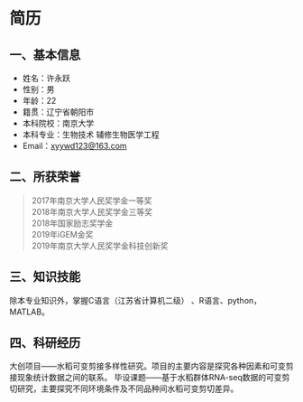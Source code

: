 # 简历  
## 一、基本信息  
* 姓名：许永跃   
* 性别：男  
* 年龄：22  
* 籍贯：辽宁省朝阳市  
* 本科院校：南京大学  
* 本科专业：生物技术 辅修生物医学工程  
* Email：xyywd123@163.com  

## 二、所获荣誉  
>2017年南京大学人民奖学金一等奖  
>2018年南京大学人民奖学金三等奖  
>2018年国家励志奖学金  
>2019年iGEM金奖  
>2019年南京大学人民奖学金科技创新奖

## 三、知识技能  
除本专业知识外，掌握C语言（江苏省计算机二级） 、R语言、python，MATLAB。  

## 四、科研经历
大创项目——水稻可变剪接多样性研究。项目的主要内容是探究各种因素和可变剪接现象统计数据之间的联系。 
毕设课题——基于水稻群体RNA-seq数据的可变剪切研究，主要探究不同环境条件及不同品种间水稻可变剪切差异。


 
 
